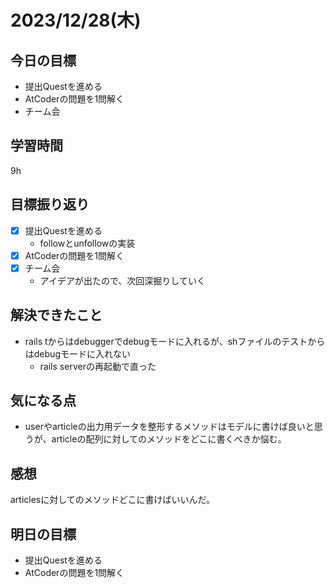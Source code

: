 # 2023/12/28(木)

## 今日の目標
* 提出Questを進める
* AtCoderの問題を1問解く
* チーム会

## 学習時間
9h

## 目標振り返り
* [x] 提出Questを進める
  * followとunfollowの実装
* [x] AtCoderの問題を1問解く
* [x] チーム会
  * アイデアが出たので、次回深掘りしていく

## 解決できたこと
- rails tからはdebuggerでdebugモードに入れるが、shファイルのテストからはdebugモードに入れない
  - rails serverの再起動で直った

## 気になる点
- userやarticleの出力用データを整形するメソッドはモデルに書けば良いと思うが、articleの配列に対してのメソッドをどこに書くべきか悩む。

## 感想
articlesに対してのメソッドどこに書けばいいんだ。

## 明日の目標
* 提出Questを進める
* AtCoderの問題を1問解く